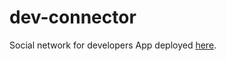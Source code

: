 # dev-connector
Social network for developers
App deployed <a href="https://fathomless-taiga-68796.herokuapp.com/" target="_blank">here</a>.
